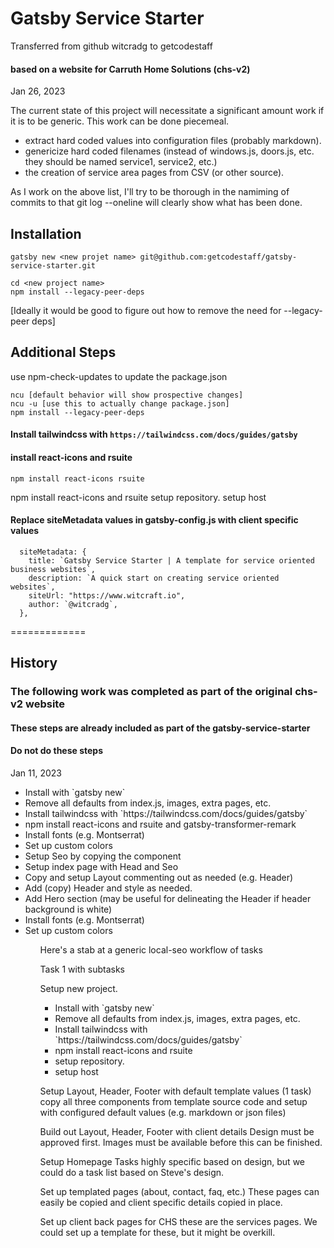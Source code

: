# Gatsby Service Starter
Transferred from github witcradg to getcodestaff

#### based on a website for Carruth Home Solutions (chs-v2)
Jan 26, 2023

The current state of this project will necessitate a significant amount work if it is to be generic. This work can be done piecemeal.

<ul>
<li>extract hard coded values into configuration files (probably markdown).
<li>genericize hard coded filenames (instead of windows.js, doors.js, etc. they should be named service1, service2, etc.)
<li>the creation of service area pages from CSV (or other source).
</ul>

As I work on the above list, I'll try to be thorough in the namiming of commits to that git log --oneline will clearly show what has been done.

## Installation

```
gatsby new <new projet name> git@github.com:getcodestaff/gatsby-service-starter.git

cd <new project name>
npm install --legacy-peer-deps

```
[Ideally it would be good to figure out how to remove the need for --legacy-peer deps]

## Additional Steps

use npm-check-updates to update the package.json

```
ncu [default behavior will show prospective changes]
ncu -u [use this to actually change package.json]
npm install --legacy-peer-deps
```

#### Install tailwindcss with `https://tailwindcss.com/docs/guides/gatsby`

#### install react-icons and rsuite
```
npm install react-icons rsuite
```

npm install react-icons and rsuite setup repository. setup host

#### Replace siteMetadata values in gatsby-config.js with client specific values

```
  siteMetadata: {
    title: `Gatsby Service Starter | A template for service oriented business websites`,
    description: `A quick start on creating service oriented websites`,
    siteUrl: "https://www.witcraft.io",
    author: `@witcradg`,
  },
```    

============= 

## History
### The following work was completed as part of the original chs-v2 website
#### These steps are already included as part of the gatsby-service-starter
#### Do not do these steps    

Jan 11, 2023

<ul>
<li>Install with `gatsby new`
<li>Remove all defaults from index.js, images, extra pages, etc.
<li>Install tailwindcss with `https://tailwindcss.com/docs/guides/gatsby`
<li>npm install react-icons and rsuite and gatsby-transformer-remark
<li>Install fonts (e.g. Montserrat)
<li>Set up custom colors
<li>Setup Seo by copying the component
<li>Setup index page with Head and Seo
<li>Copy and setup Layout commenting out as needed (e.g. Header)
<li>Add (copy) Header and style as needed.
<li>Add Hero section (may be useful for delineating the Header if header background is white)
<li>Install fonts (e.g. Montserrat)
<li>Set up custom colors
<ul>

Here's a stab at a generic local-seo workflow of tasks 

Task 1 with subtasks

Setup new project. 
<ul>
<li>Install with `gatsby new`
<li>Remove all defaults from index.js, images, extra pages, etc.
<li>Install tailwindcss with `https://tailwindcss.com/docs/guides/gatsby`
<li>npm install react-icons and rsuite
<li>setup repository.
<li>setup host
</ul>

Setup Layout, Header, Footer with default template values (1 task)
    copy all three components from template source code and setup with configured default values (e.g. markdown or json files)

Build out Layout, Header, Footer with client details 
    Design must be approved first.
    Images must be available before this can be finished.

Setup Homepage Tasks
    highly specific based on design, but we could do a task list based on Steve's design.

Set up templated pages (about, contact, faq, etc.)
    These pages can easily be copied and client specific details copied in place.

Set up client back pages
    for CHS these are the services pages. We could set up a template for these, but it might be overkill.
     
